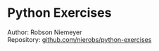# Python Exercises

Author: Robson Niemeyer  
Repository: [github.com/nierobs/python-exercises](https://github.com/nierobs/python-exercises)
